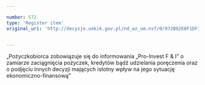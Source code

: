 ```yaml
---

number: 572
type: 'Register item'
original_uri: 'http://decyzje.uokik.gov.pl/nd_wz_um.nsf/0/972B92E8F1DF3B3CC12572DD003295E8?OpenDocument'


---
```


„Pożyczkobiorca zobowiązuje się do informowania „Pro-Invest F &amp; I” o zamiarze zaciągnięcia pożyczek, kredytów bądź udzielania poręczenia oraz o podjęciu innych decyzji mających istotny wpływ na jego sytuację ekonomiczno-finansową”
